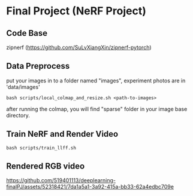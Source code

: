 # Final Project (NeRF Project)

## Code Base
zipnerf (https://github.com/SuLvXiangXin/zipnerf-pytorch)

## Data Preprocess
put your images in to a folder named "images", experiment photos are in 'data/images'
```
bash scripts/local_colmap_and_resize.sh <path-to-images>
```
after running the colmap, you will find "sparse" folder in your image base directory.


## Train NeRF and Render Video
```
bash scripts/train_llff.sh
```

## Rendered RGB video
https://github.com/519401113/deeplearning-finalPJ/assets/52318421/7da1a5a1-3a92-415a-bb33-62a4edbc709e

